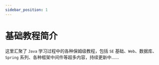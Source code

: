```yaml
---
sidebar_position: 1
---
```

# 基础教程简介

这里汇聚了 `Java` 学习过程中的各种保姆级教程，包括 `SE`  基础、`Web`、数据库、`Spring` 系列、各种框架中间件等超多内容，持续更新中……